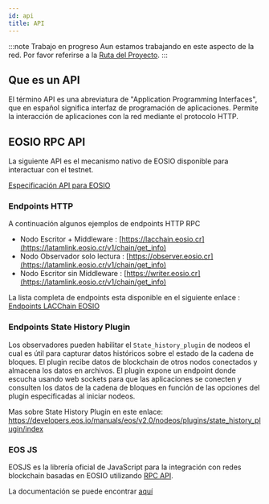```yaml
---
id: api
title: API
---
```


:::note Trabajo en progreso
Aun estamos trabajando en este aspecto de la red. Por favor referirse a la [Ruta del Proyecto](../testnet/roadmap).
:::

## Que es un API
El término API es una abreviatura de "Application Programming Interfaces", que en español significa interfaz de programación de aplicaciones. Permite la interacción de aplicaciones con la red mediante el protocolo HTTP.

## EOSIO RPC API 

La siguiente API es el mecanismo nativo de EOSIO disponible para interactuar con el testnet.

[Especificación API para EOSIO](https://developers.eos.io/manuals/eos/latest/nodeos/plugins/chain_api_plugin/api-reference/index)

### Endpoints HTTP
A continuación algunos ejemplos de endpoints HTTP RPC 
> 
  - Nodo Escritor + Middleware : [https://lacchain.eosio.cr](https://latamlink.eosio.cr/v1/chain/get_info) 
  - Nodo Observador solo lectura : [https://observer.eosio.cr](https://latamlink.eosio.cr/v1/chain/get_info)
  - Nodo Escritor sin Middleware : [https://writer.eosio.cr](https://latamlink.eosio.cr/v1/chain/get_info) 

La lista completa de endpoints esta disponible en el siguiente enlace : [Endpoints LACChain EOSIO](https://dashboard.latamlink.io/endpoints)

### Endpoints State History Plugin

Los observadores pueden habilitar el `State_history_plugin` de nodeos el cual es útil para capturar datos históricos sobre el estado de la cadena de bloques. El plugin recibe datos de blockchain de otros nodos conectados y almacena los datos en archivos. El plugin expone un endpoint donde escucha usando web sockets para que las aplicaciones se conecten y consulten los datos de la cadena de bloques en función de las opciones del plugin especificadas al iniciar nodeos.

Mas sobre State History Plugin en este enlace: https://developers.eos.io/manuals/eos/v2.0/nodeos/plugins/state_history_plugin/index

### EOS JS

EOSJS es la librería oficial de JavaScript para la integración con redes blockchain basadas en EOSIO utilizando [RPC API](https://developers.eos.io/eosio-nodeos/reference).

La documentación se puede encontrar [aquí](https://eosio.github.io/eosjs)

